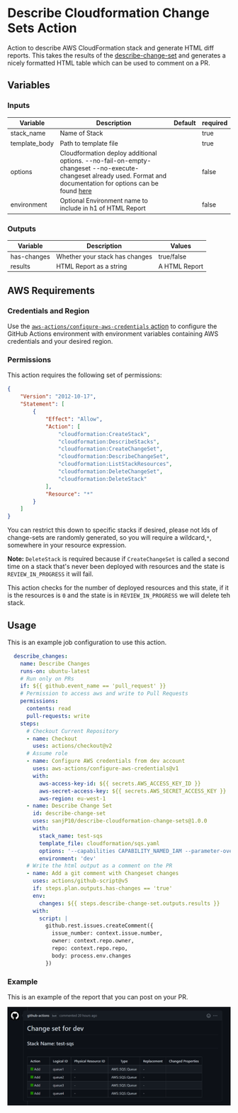 # Describe Cloudformation Change Sets Action

Action to describe AWS CloudFormation stack and generate HTML diff reports.
This takes the results of the [describe-change-set](https://docs.aws.amazon.com/cli/latest/reference/cloudformation/describe-change-set.html)
and generates a nicely formatted HTML table which can be used to comment on a PR. 

## Variables

### Inputs

| Variable      | Description                                                                                                                                                                                                                                   | Default | required |
|---------------|-----------------------------------------------------------------------------------------------------------------------------------------------------------------------------------------------------------------------------------------------|---------|----------|
| stack_name    | Name of Stack                                                                                                                                                                                                                                 |         | true     |
| template_body | Path to template file                                                                                                                                                                                                                         |         | true     |
| options       | Cloudformation deploy additional options. --no-fail-on-empty-changeset --no-execute-changeset already used. Format and documentation for options can be found [here](https://docs.aws.amazon.com/cli/latest/reference/cloudformation/deploy/) |         | false    |
| environment   | Optional Environment name to include in h1 of HTML Report                                                                                                                                                                                     |         | false    |


### Outputs
| Variable    | Description                     | Values        |
|-------------|---------------------------------|---------------|
| has-changes | Whether your stack has changes  | true/false    |
| results     | HTML Report as a string         | A HTML Report |


 
## AWS Requirements

### Credentials and Region
Use the [`aws-actions/configure-aws-credentials` action](https://github.com/aws-actions/configure-aws-credentials) to configure the GitHub Actions environment with environment variables containing AWS credentials and your desired region.

### Permissions
This action requires the following set of permissions:

```json
{
    "Version": "2012-10-17",
    "Statement": [
        {
            "Effect": "Allow",
            "Action": [
                "cloudformation:CreateStack",
                "cloudformation:DescribeStacks",
                "cloudformation:CreateChangeSet",
                "cloudformation:DescribeChangeSet",
                "cloudformation:ListStackResources",
                "cloudformation:DeleteChangeSet",
                "cloudformation:DeleteStack"
            ],
            "Resource": "*"
        }
    ]
}
```

You can restrict this down to specific stacks if desired, please not Ids of change-sets are randomly
generated, so you will require a wildcard,`*`, somewhere in your resource expression.

**Note:** `DeleteStack` is required because if `CreateChangeSet` is called a second time on a stack
that's never been deployed with resources and the state is `REVIEW_IN_PROGRESS` it will fail.

This action checks for the number of deployed resources and this state, 
if it is the resources is `0` and the state is in `REVIEW_IN_PROGRESS` we will delete teh stack.

## Usage

This is an example job configuration to use this action.
```yaml
  describe_changes:
    name: Describe Changes
    runs-on: ubuntu-latest
    # Run only on PRs
    if: ${{ github.event_name == 'pull_request' }}
    # Permission to access aws and write to Pull Requests
    permissions:
      contents: read
      pull-requests: write
    steps:
      # Checkout Current Repository
      - name: Checkout
        uses: actions/checkout@v2
      # Assume role
      - name: Configure AWS credentials from dev account
        uses: aws-actions/configure-aws-credentials@v1
        with:
          aws-access-key-id: ${{ secrets.AWS_ACCESS_KEY_ID }}
          aws-secret-access-key: ${{ secrets.AWS_SECRET_ACCESS_KEY }}
          aws-region: eu-west-1
      - name: Describe Change Set
        id: describe-change-set
        uses: sanjP10/describe-cloudformation-change-sets@1.0.0
        with:
          stack_name: test-sqs
          template_file: cloudformation/sqs.yaml
          options: '--capabilities CAPABILITY_NAMED_IAM --parameter-overrides Key1=Value1 ...'
          environment: 'dev'
      # Write the html output as a comment on the PR
      - name: Add a git comment with Changeset changes
        uses: actions/github-script@v5
        if: steps.plan.outputs.has-changes == 'true'
        env:
          changes: ${{ steps.describe-change-set.outputs.results }}
        with:
          script: |
            github.rest.issues.createComment({
              issue_number: context.issue.number,
              owner: context.repo.owner,
              repo: context.repo.repo,
              body: process.env.changes
            })
```
### Example
This is an example of the report that you can post on your PR.

![Example](images/example.png)
